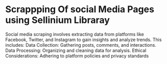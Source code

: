 # Scrappping Of social Media Pages using Sellinium Libraray
Social media scraping involves extracting data from platforms like Facebook, Twitter, and Instagram to gain insights and analyze trends. This includes:
Data Collection: Gathering posts, comments, and interactions.
Data Processing: Organizing and cleaning data for analysis.
Ethical Considerations: Adhering to platform policies and privacy standards
